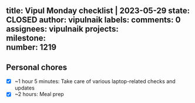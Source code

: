 title:	Vipul Monday checklist | 2023-05-29
state:	CLOSED
author:	vipulnaik
labels:	
comments:	0
assignees:	vipulnaik
projects:	
milestone:	
number:	1219
--
## Personal chores

- [x] ~1 hour 5 minutes: Take care of various laptop-related checks and updates
- [x] ~2 hours: Meal prep 
